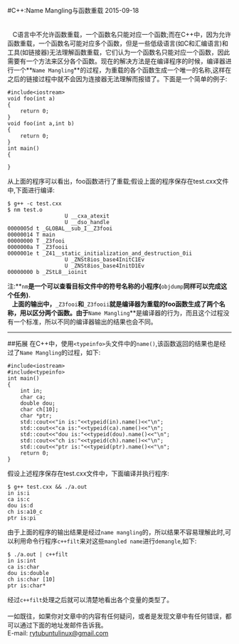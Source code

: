 #C++:Name Mangling与函数重载
2015-09-18  <br /><br />  
&nbsp;&nbsp;&nbsp;C语言中不允许函数重载，一个函数名只能对应一个函数;而在C++中，因为允许函数重载，一个函数名可能对应多个函数，但是一些低级语言(如C和汇编语言)和工具(如链接器)无法理解函数重载，它们认为一个函数名只能对应一个函数，因此需要有一个方法来区分各个函数。现在的解决方法是在编译程序的时候，编译器进行一个**`Name Mangling`**的过程，为重载的各个函数生成一个唯一的名称,这样在之后的链接过程中就不会因为连接器无法理解而报错了。下面是一个简单的例子:

    #include<iostream>
    void foo(int a)
    {
    	return 0;
    }
    void foo(int a,int b)
    {
    	return 0;
    }
    int main()
    {
    
    }

从上面的程序可以看出，foo函数进行了重载;假设上面的程序保存在test.cxx文件中,下面进行编译:  

    $ g++ -c test.cxx  
    $ nm test.o
                      U __cxa_atexit
                      U __dso_handle
    0000005d t _GLOBAL__sub_I__Z3fooi
    00000014 T main
    00000000 T _Z3fooi
    0000000a T _Z3fooii
    0000001e t _Z41__static_initialization_and_destruction_0ii
                      U _ZNSt8ios_base4InitC1Ev
                      U _ZNSt8ios_base4InitD1Ev
    00000000 b _ZStL8__ioinit

注:**`nm`**是一个可以查看目标文件中的符号名称的小程序(**`objdump`**同样可以完成这个任务).  
&nbsp;&nbsp;&nbsp;上面的输出中，**`_Z3fooi`**和**`_Z3fooii`**就是编译器为重载的foo函数生成了两个名称，用以区分两个函数。由于**`Name Mangling`**是编译器的行为，而且这个过程没有一个标准，所以不同的编译器输出的结果也会不同。  
******************  
##拓展
在C++中，使用`<typeinfo>`头文件中的`name()`,该函数返回的结果也是经过了`Name Mangling`的过程，如下:  

    #include<iostream>
    #include<typeinfo>
    int main()
    {
        int in; 
        char ca; 
        double dou;
        char ch[10];
        char *ptr;
        std::cout<<"in is:"<<typeid(in).name()<<"\n";
        std::cout<<"ca is:"<<typeid(ca).name()<<"\n";
        std::cout<<"dou is:"<<typeid(dou).name()<<"\n";
        std::cout<<"ch is:"<<typeid(ch).name()<<"\n";
        std::cout<<"ptr is:"<<typeid(ptr).name()<<"\n";
        return 0;
    }
假设上述程序保存在test.cxx文件中，下面编译并执行程序:  

    $ g++ test.cxx && ./a.out
    in is:i
    ca is:c
    dou is:d
    ch is:a10_c
    ptr is:pi

由于上面的程序的输出结果是经过`name mangling`的，所以结果不容易理解此时,可以利用命令行程序`c++filt`来对这些`mangled name`进行`demangle`,如下:  

    $ ./a.out | c++filt  
    in is:int
    ca is:char
    dou is:double
    ch is:char [10]
    ptr is:char*

经过`c++filt`处理之后就可以清楚地看出各个变量的类型了。  <br /><br />
一如既往，如果你对文章中的内容有任何疑问，或者是发现文章中有任何错误，都可以通过下面的地址发邮件告诉我。  
E-mail: rytubuntulinux@gmail.com <br /><br /><br />

